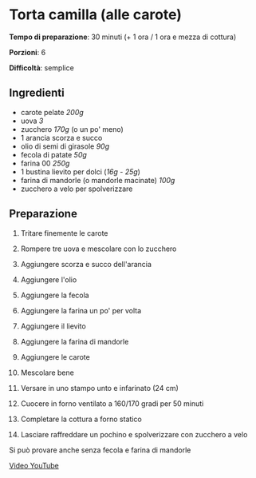 # Torta camilla (alle carote)

**Tempo di preparazione**: 30 minuti (+ 1 ora / 1 ora e mezza di cottura)

**Porzioni**: 6

**Difficoltà**: semplice

## Ingredienti

- carote pelate *200g*
- uova *3*
- zucchero *170g* (o un po' meno)
- 1 arancia scorza e succo
- olio di semi di girasole *90g*
- fecola di patate *50g*
- farina 00 *250g*
- 1 bustina lievito per dolci (*16g - 25g*)
- farina di mandorle (o mandorle macinate) *100g*
- zucchero a velo per spolverizzare

## Preparazione

1. Tritare finemente le carote

2. Rompere tre uova e mescolare con lo zucchero

3. Aggiungere scorza e succo dell'arancia

4. Aggiungere l'olio

5. Aggiungere la fecola

6. Aggiungere la farina un po' per volta

7. Aggiungere il lievito

8. Aggiungere la farina di mandorle

9. Aggiungere le carote

10. Mescolare bene

11. Versare in uno stampo unto e infarinato (24 cm)

12. Cuocere in forno ventilato a 160/170 gradi per 50 minuti

13. Completare la cottura a forno statico

14. Lasciare raffreddare un pochino e spolverizzare con zucchero a velo

Si può provare anche senza fecola e farina di mandorle

[Video YouTube](https://www.youtube.com/watch?v=st_aVb6KWeY)